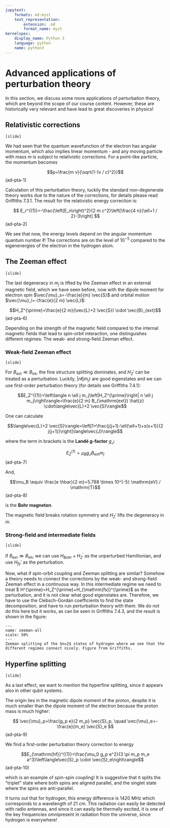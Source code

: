 ```yaml
---
jupytext:
    formats: md:myst
    text_representation:
        extension: .md
        format_name: myst
kernelspec:
    display_name: Python 3
    language: python
    name: python3
---
```


# Advanced applications of perturbation theory

In this section, we discuss some more applications of perturbation theory, which are beyond the scope of our course content. However, these are historically very relevant and have lead to great discoveries in physics!

## Relativistic corrections

`[slide]`

We had seen that the quantum wavefunction of the electron has angular momentum, which also implies linear momentum - and any moving particle with mass $m$ is subject to relativistic corrections. For a point-like particle, the momentum becomes 

$$p=\frac{m v}{\sqrt{1-(v / c)^2}}$$(ad-pta-1)

Calculation of this perturbation theory, luckily the standard non-degenerate theory works due to the nature of the corrections, for details please read Griffiths 7.3.1. The result for the relativistic energy correction is:

$$
E_r^{(1)}=-\frac{\left(E_n\right)^2}{2 m c^2}\left[\frac{4 n}{\ell+1 / 2}-3\right]
$$(ad-pta-2)

We see that now, the energy levels depend on the angular momentum quantum number $\ell$! The corrections are on the level of $10^{-5}$ compared to the eigenenergies of the electron in the hydrogen atom.

## The Zeeman effect

`[slide]`

The last degeneracy in $m_j$ is lifted by the Zeeman effect in an external magnetic field, which we have seen before, now with the dipole moment for electron spin $\vec{\mu}_s=-\frac{e}{m} \vec{S}$ and orbital motion $\vec{\mu}_l=-\frac{e}{2 m} \vec{L}$:

$$H_Z^{\prime}=\frac{e}{2 m}(\vec{L}+2 \vec{S}) \cdot \vec{B}_{ext}$$(ad-pta-6)

Depending on the strength of the magnetic field compared to the internal magnetic fields that lead to spin-orbit interaction, one distinguishes different regimes: The weak- and strong-field Zeeman effect.

### Weak-field Zeeman effect

`[slide]`

For $B_{\mathrm{ext}} \ll B_{\mathrm{int}}$, the fine structure splitting dominates, and $H_Z'$ can be treated as a perturbation. Luckily, $\left|n \ell j m_j\right\rangle$ are good eigenstates and we can use first-order perturbation theory (for details see Griffiths 7.4.1):

$$E_Z^{(1)}=\left\langle n \ell j m_j\left|H_Z^{\prime}\right| n \ell j m_j\right\rangle=\frac{e}{2 m} B_{\mathrm{ext}} \hat{z} \cdot\langle\vec{L}+2 \vec{S}\rangle$$

One can calculate 

$$\langle\vec{L}+2 \vec{S}\rangle=\left[1+\frac{j(j+1)-\ell(\ell+1)+s(s+1)}{2 j(j+1)}\right]\langle\vec{J}\rangle$$

where the term in brackets is the **Landé g-factor** $g_J$:

$$E_Z^{(1)}=\mu_B g_J B_{\mathrm{ext}} m_j$$(ad-pta-7)

And, 

$$\mu_B \equiv \frac{e \hbar}{2 m}=5.788 \times 10^{-5} \mathrm{eV} / \mathrm{T}$$(ad-pta-8)

is the **Bohr magneton**.

The magnetic field breaks rotation symmetry and $H_Z'$ lifts the degeneracy in $m$.

### Strong-field and intermediate fields

`[slide]`

If $B_{\mathrm{ext}} \gg B_{\mathrm{int}}$, we can use $H_{\mathrm{Bohr}}+H_Z^{\prime}$ as the unperturbed Hamiltonian, and use $H_{fs}'$ as the perturbation. 

Now, what if spin-orbit coupling and Zeeman splitting are similar? Somehow a theory needs to connect the corrections by the weak- and strong-field Zeeman effect in a continuous way. In this intermediate regime we need to treat $ H^{\prime}=H_Z^{\prime}+H_{\mathrm{fs}}^{\prime}$ as the perturbation, and it is not clear what good eigenstates are. Therefore, we have to use the Clebsch-Gordan coefficients to find the state decomposition, and have to run perturbation theory with them. We do not do this here but it works, as can be seen in Griffiths 7.4.3, and the result is shown in the figure:

```{figure} figures/perturbation-theory/zeeman-all.png
---
name: zeeman-all
scale: 50%
---
Zeeman splitting of the $n=2$ states of hydrogen where we see that the different regimes connect nicely. Figure from Griffiths.
```
<!-- TODO replace G7.11 -->

## Hyperfine splitting

`[slide]`

As a last effect, we want to mention the hyperfine splitting, since it appears also in other qubit systems.

The origin lies in the magnetic dipole moment of the proton, despite it is much smaller than the dipole moment of the electron because the proton mass is much higher:

$$
\vec{\mu}_p=\frac{g_p e}{2 m_p} \vec{S}_p, \quad \vec{\mu}_e=-\frac{e}{m_e} \vec{S}_e
$$(ad-pta-9)

We find a first-order perturbation theory correction to energy 

$$E_{\mathrm{hf}}^{(1)}=\frac{\mu_0 g_p e^2}{3 \pi m_p m_e a^3}\left\langle\vec{S}_p \cdot \vec{S}_e\right\rangle$$(ad-pta-10)

which is an example of spin-spin coupling! It is suggestive that it splits the "triplet" state where both spins are aligned parallel, and the singlet state where the spins are anti-parallel.

It turns out that for hydrogen, this energy difference is $1420$ MHz which corresponds to a wavelength of 21 cm. This radiation can easily be detected with radio antennas, and since it can easily be thermally excited, it is one of the key frequencies omnipresent in radiation from the universe, since hydrogen is everywhere!

